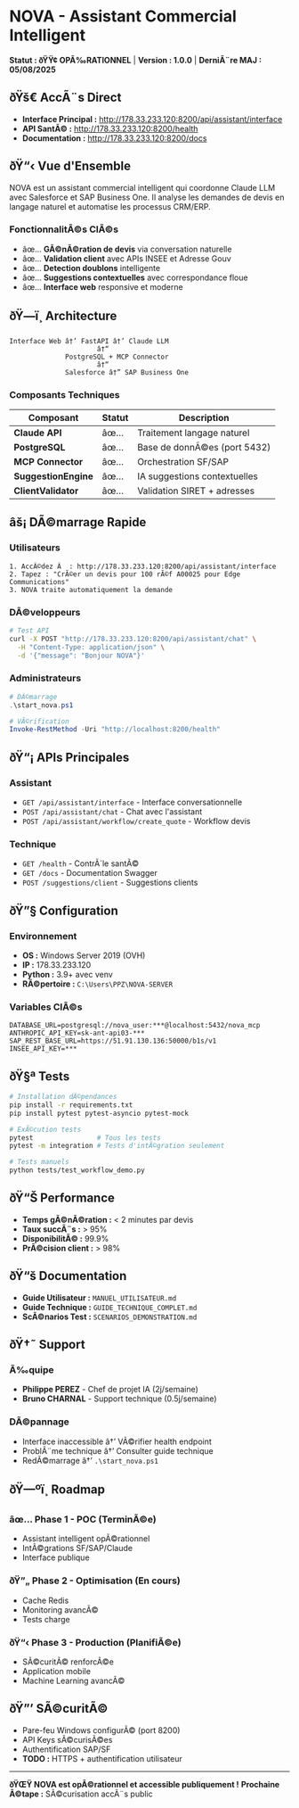 # NOVA - Assistant Commercial Intelligent

**Statut : ðŸŸ¢ OPÃ‰RATIONNEL** | **Version : 1.0.0** | **DerniÃ¨re MAJ : 05/08/2025**

## ðŸš€ AccÃ¨s Direct

- **Interface Principal :** http://178.33.233.120:8200/api/assistant/interface
- **API SantÃ© :** http://178.33.233.120:8200/health
- **Documentation :** http://178.33.233.120:8200/docs

## ðŸ“‹ Vue d'Ensemble

NOVA est un assistant commercial intelligent qui coordonne Claude LLM avec Salesforce et SAP Business One. Il analyse les demandes de devis en langage naturel et automatise les processus CRM/ERP.

### FonctionnalitÃ©s ClÃ©s

- âœ… **GÃ©nÃ©ration de devis** via conversation naturelle
- âœ… **Validation client** avec APIs INSEE et Adresse Gouv
- âœ… **Detection doublons** intelligente
- âœ… **Suggestions contextuelles** avec correspondance floue
- âœ… **Interface web** responsive et moderne

## ðŸ—ï¸ Architecture

```
Interface Web â†’ FastAPI â†’ Claude LLM
                      â†“
              PostgreSQL + MCP Connector
                      â†“
              Salesforce â†” SAP Business One
```

### Composants Techniques

| Composant | Statut | Description |
|-----------|---------|-------------|
| **Claude API** | âœ… | Traitement langage naturel |
| **PostgreSQL** | âœ… | Base de donnÃ©es (port 5432) |
| **MCP Connector** | âœ… | Orchestration SF/SAP |
| **SuggestionEngine** | âœ… | IA suggestions contextuelles |
| **ClientValidator** | âœ… | Validation SIRET + adresses |

## âš¡ DÃ©marrage Rapide

### Utilisateurs
```
1. AccÃ©dez Ã  : http://178.33.233.120:8200/api/assistant/interface
2. Tapez : "CrÃ©er un devis pour 100 rÃ©f A00025 pour Edge Communications"
3. NOVA traite automatiquement la demande
```

### DÃ©veloppeurs
```bash
# Test API
curl -X POST "http://178.33.233.120:8200/api/assistant/chat" \
  -H "Content-Type: application/json" \
  -d '{"message": "Bonjour NOVA"}'
```

### Administrateurs
```powershell
# DÃ©marrage
.\start_nova.ps1

# VÃ©rification
Invoke-RestMethod -Uri "http://localhost:8200/health"
```

## ðŸ“¡ APIs Principales

### Assistant
- `GET /api/assistant/interface` - Interface conversationnelle
- `POST /api/assistant/chat` - Chat avec l'assistant
- `POST /api/assistant/workflow/create_quote` - Workflow devis

### Technique
- `GET /health` - ContrÃ´le santÃ©
- `GET /docs` - Documentation Swagger
- `POST /suggestions/client` - Suggestions clients

## ðŸ”§ Configuration

### Environnement
- **OS :** Windows Server 2019 (OVH)
- **IP :** 178.33.233.120
- **Python :** 3.9+ avec venv
- **RÃ©pertoire :** `C:\Users\PPZ\NOVA-SERVER`

### Variables ClÃ©s
```env
DATABASE_URL=postgresql://nova_user:***@localhost:5432/nova_mcp
ANTHROPIC_API_KEY=sk-ant-api03-***
SAP_REST_BASE_URL=https://51.91.130.136:50000/b1s/v1
INSEE_API_KEY=***
```

## ðŸ§ª Tests

```bash
# Installation dÃ©pendances
pip install -r requirements.txt
pip install pytest pytest-asyncio pytest-mock

# ExÃ©cution tests
pytest                # Tous les tests
pytest -m integration # Tests d'intÃ©gration seulement

# Tests manuels
python tests/test_workflow_demo.py
```

## ðŸ“Š Performance

- **Temps gÃ©nÃ©ration :** < 2 minutes par devis
- **Taux succÃ¨s :** > 95%
- **DisponibilitÃ© :** 99.9%
- **PrÃ©cision client :** > 98%

## ðŸ“š Documentation

- **Guide Utilisateur :** `MANUEL_UTILISATEUR.md`
- **Guide Technique :** `GUIDE_TECHNIQUE_COMPLET.md`
- **ScÃ©narios Test :** `SCENARIOS_DEMONSTRATION.md`

## ðŸ†˜ Support

### Ã‰quipe
- **Philippe PEREZ** - Chef de projet IA (2j/semaine)
- **Bruno CHARNAL** - Support technique (0.5j/semaine)

### DÃ©pannage
- Interface inaccessible â†’ VÃ©rifier health endpoint
- ProblÃ¨me technique â†’ Consulter guide technique
- RedÃ©marrage â†’ `.\start_nova.ps1`

## ðŸ—ºï¸ Roadmap

### âœ… Phase 1 - POC (TerminÃ©e)
- Assistant intelligent opÃ©rationnel
- IntÃ©grations SF/SAP/Claude
- Interface publique

### ðŸ”„ Phase 2 - Optimisation (En cours)
- Cache Redis
- Monitoring avancÃ©
- Tests charge

### ðŸ“‹ Phase 3 - Production (PlanifiÃ©e)
- SÃ©curitÃ© renforcÃ©e
- Application mobile
- Machine Learning avancÃ©

## ðŸ”’ SÃ©curitÃ©

- Pare-feu Windows configurÃ© (port 8200)
- API Keys sÃ©curisÃ©es
- Authentification SAP/SF
- **TODO :** HTTPS + authentification utilisateur

---

**ðŸŒŸ NOVA est opÃ©rationnel et accessible publiquement !**
**Prochaine Ã©tape :** SÃ©curisation accÃ¨s public
